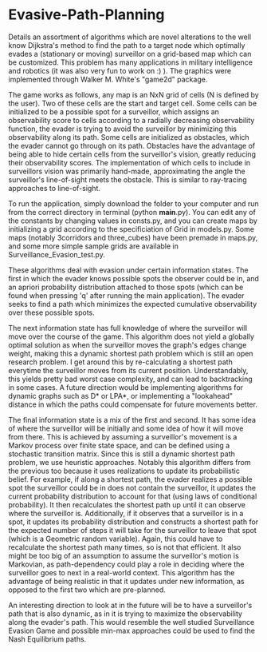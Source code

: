 # Evasive-Path-Planning
Details an assortment of algorithms which are novel alterations to the well know Dijkstra's method to find the path to a target node which optimally evades a (stationary or moving) surveillor on a grid-based map which can be customized. This problem has many applications in military intelligence and robotics (it was also very fun to work on :) ). The graphics were implemented through Walker M. White's "game2d" package.

The game works as follows, any map is an NxN grid of cells (N is defined by the user). Two of these cells are the start and target cell. Some cells can be initialized to be a possible spot for a surveillor, which assigns an observability score to cells according to a radially decreasing observability function, the evader is trying to avoid the surveillor by minimizing this observability along its path. Some cells are initialized as obstacles, which the evader cannot go through on its path. Obstacles have the advantage of being able to hide certain cells from the surveillor's vision, greatly reducing their observability scores. The implementation of which cells to include in surveillors vision was primarily hand-made, approximating the angle the surveillor's line-of-sight meets the obstacle. This is similar to ray-tracing approaches to line-of-sight.

To run the application, simply download the folder to your computer and run from the correct directory in terminal (python __main__.py). You can edit any of the constants by changing values in consts.py, and you can create maps by initializing a grid according to the specificiation of Grid in models.py. Some maps (notably 3corridors and three_cubes) have been premade in maps.py, and some more simple sample grids are available in Surveillance_Evasion_test.py.

These algorithms deal with evasion under certain information states. The first in which the evader knows possible spots the observer could be in, and an apriori probability distribution attached to those spots (which can be found when pressing 'q' after running the main application). The evader seeks to find a path which minimizes the expected cumulative observability over these possible spots.

The next information state has full knowledge of where the surveillor will move over the course of the game. This algorithm does not yield a globally optimal solution as when the surveillor moves the graph's edges change weight, making this a dynamic shortest path problem which is still an open research problem. I get around this by re-calculating a shortest path everytime the surveillor moves from its current position. Understandably, this yields pretty bad worst case complexity, and can lead to backtracking in some cases. A future direction would be implementing algorithms for dynamic graphs such as D* or LPA*, or implementing a "lookahead" distance in which the paths could compensate for future movements better.

The final information state is a mix of the first and second. It has some idea of where the surveillor will be initially and some idea of how it will move from there.  This is achieved by assuming a surveillor's movement is a Markov process over finite state space, and can be defined using a stochastic transition matrix. Since this is still a dynamic shortest path problem, we use heuristic approaches. Notably this algorithm differs from the previous too because it uses realizations to update its probabilistic belief. For example, if along a shortest path, the evader realizes a possible spot the surveillor could be in does not contain the surveillor, it updates the current probability distribution to account for that (using laws of conditional probability). It then recalculates the shortest path up until it can observe where the surveillor is. Additionally, if it observes that a surveillor is in a spot, it updates its probability distribution and constructs a shortest path for the expected number of steps it will take for the surveillor to leave that spot (which is a Geometric random variable). Again, this could have to recalculate the shortest path many times, so is not that efficient. It also might be too big of an assumption to assume the surveillor's motion is Markovian, as path-dependency could play a role in deciding where the surveillor goes to next in a real-world context. This algorithm has the advantage of being realistic in that it updates under new information, as opposed to the first two which are pre-planned.

An interesting direction to look at in the future will be to have a surveillor's path that is also dynamic, as in it is trying to maximize the observability along the evader's path. This would resemble the well studied Surveillance Evasion Game and possible min-max approaches could be used to find the Nash Equilibrium paths. 
